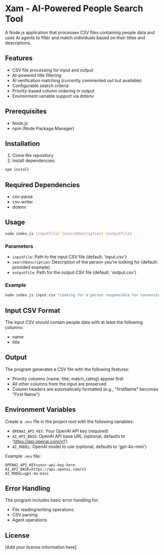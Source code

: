 # Xam - AI-Powered People Search Tool

A Node.js application that processes CSV files containing people data and uses AI agents to filter and match individuals based on their titles and descriptions.

## Features

- CSV file processing for input and output
- AI-powered title filtering
- AI verification matching (currently commented out but available)
- Configurable search criteria
- Priority-based column ordering in output
- Environment variable support via dotenv

## Prerequisites

- Node.js
- npm (Node Package Manager)

## Installation

1. Clone the repository
2. Install dependencies:
```bash
npm install
```

## Required Dependencies

- csv-parse
- csv-writer
- dotenv

## Usage

```bash
node index.js [inputFile] [searchDescription] [outputFile]
```

### Parameters

- `inputFile`: Path to the input CSV file (default: 'input.csv')
- `searchDescription`: Description of the person you're looking for (default: provided example)
- `outputFile`: Path for the output CSV file (default: 'output.csv')

### Example

```bash
node index.js input.csv "Looking for a person responsible for conversion optimization" output.csv
```

## Input CSV Format

The input CSV should contain people data with at least the following columns:
- name
- title

## Output

The program generates a CSV file with the following features:
- Priority columns (name, title, match_rating) appear first
- All other columns from the input are preserved
- Column headers are automatically formatted (e.g., "firstName" becomes "First Name")

## Environment Variables

Create a `.env` file in the project root with the following variables:

- `OPENAI_API_KEY`: Your OpenAI API key (required)
- `AI_API_BASE`: OpenAI API base URL (optional, defaults to 'https://api.openai.com/v1')
- `AI_MODEL`: OpenAI model to use (optional, defaults to 'gpt-4o-mini')

Example `.env` file:
```env
OPENAI_API_KEY=your-api-key-here
AI_API_BASE=https://api.openai.com/v1
AI_MODEL=gpt-4o-mini
```

## Error Handling

The program includes basic error handling for:
- File reading/writing operations
- CSV parsing
- Agent operations

## License

[Add your license information here] 